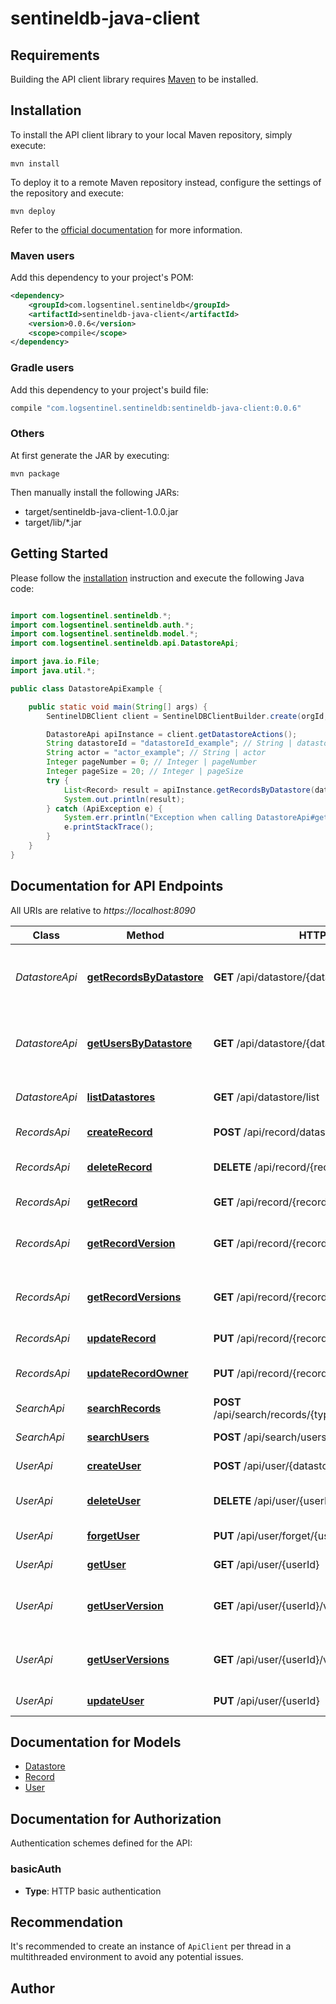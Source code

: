 # sentineldb-java-client

## Requirements

Building the API client library requires [Maven](https://maven.apache.org/) to be installed.

## Installation

To install the API client library to your local Maven repository, simply execute:

```shell
mvn install
```

To deploy it to a remote Maven repository instead, configure the settings of the repository and execute:

```shell
mvn deploy
```

Refer to the [official documentation](https://maven.apache.org/plugins/maven-deploy-plugin/usage.html) for more information.

### Maven users

Add this dependency to your project's POM:

```xml
<dependency>
    <groupId>com.logsentinel.sentineldb</groupId>
    <artifactId>sentineldb-java-client</artifactId>
    <version>0.0.6</version>
    <scope>compile</scope>
</dependency>
```

### Gradle users

Add this dependency to your project's build file:

```groovy
compile "com.logsentinel.sentineldb:sentineldb-java-client:0.0.6"
```

### Others

At first generate the JAR by executing:

    mvn package

Then manually install the following JARs:

* target/sentineldb-java-client-1.0.0.jar
* target/lib/*.jar

## Getting Started

Please follow the [installation](#installation) instruction and execute the following Java code:

```java

import com.logsentinel.sentineldb.*;
import com.logsentinel.sentineldb.auth.*;
import com.logsentinel.sentineldb.model.*;
import com.logsentinel.sentineldb.api.DatastoreApi;

import java.io.File;
import java.util.*;

public class DatastoreApiExample {

    public static void main(String[] args) {
        SentinelDBClient client = SentinelDBClientBuilder.create(orgId, secret).build();

        DatastoreApi apiInstance = client.getDatastoreActions();
        String datastoreId = "datastoreId_example"; // String | datastoreId
        String actor = "actor_example"; // String | actor
        Integer pageNumber = 0; // Integer | pageNumber
        Integer pageSize = 20; // Integer | pageSize
        try {
            List<Record> result = apiInstance.getRecordsByDatastore(datastoreId, actor, pageNumber, pageSize);
            System.out.println(result);
        } catch (ApiException e) {
            System.err.println("Exception when calling DatastoreApi#getRecordsByDatastore");
            e.printStackTrace();
        }
    }
}

```

## Documentation for API Endpoints

All URIs are relative to *https://localhost:8090*

Class | Method | HTTP request | Description
------------ | ------------- | ------------- | -------------
*DatastoreApi* | [**getRecordsByDatastore**](docs/DatastoreApi.md#getRecordsByDatastore) | **GET** /api/datastore/{datastoreId}/records | Gets records by datastore with pagination
*DatastoreApi* | [**getUsersByDatastore**](docs/DatastoreApi.md#getUsersByDatastore) | **GET** /api/datastore/{datastoreId}/users | Gets users by datastore with pagination
*DatastoreApi* | [**listDatastores**](docs/DatastoreApi.md#listDatastores) | **GET** /api/datastore/list | Gets a list of datastores
*RecordsApi* | [**createRecord**](docs/RecordsApi.md#createRecord) | **POST** /api/record/datastore/{datastoreId} | Creates a record
*RecordsApi* | [**deleteRecord**](docs/RecordsApi.md#deleteRecord) | **DELETE** /api/record/{recordId} | Deletes an existing record
*RecordsApi* | [**getRecord**](docs/RecordsApi.md#getRecord) | **GET** /api/record/{recordId} | Gets record by id
*RecordsApi* | [**getRecordVersion**](docs/RecordsApi.md#getRecordVersion) | **GET** /api/record/{recordId}/versions/{version} | Gets concrete record version
*RecordsApi* | [**getRecordVersions**](docs/RecordsApi.md#getRecordVersions) | **GET** /api/record/{recordId}/versions | Gets all record versions by id
*RecordsApi* | [**updateRecord**](docs/RecordsApi.md#updateRecord) | **PUT** /api/record/{recordId} | Updates record
*RecordsApi* | [**updateRecordOwner**](docs/RecordsApi.md#updateRecordOwner) | **PUT** /api/record/{recordId}/owner/{ownerId} | Updates a record&#39;s owner
*SearchApi* | [**searchRecords**](docs/SearchApi.md#searchRecords) | **POST** /api/search/records/{type}/datastore/{datastoreId} | Search records
*SearchApi* | [**searchUsers**](docs/SearchApi.md#searchUsers) | **POST** /api/search/users/datastore/{datastoreId} | Search users
*UserApi* | [**createUser**](docs/UserApi.md#createUser) | **POST** /api/user/{datastoreId} | Creates a user
*UserApi* | [**deleteUser**](docs/UserApi.md#deleteUser) | **DELETE** /api/user/{userId} | Deletes an existing user
*UserApi* | [**forgetUser**](docs/UserApi.md#forgetUser) | **PUT** /api/user/forget/{userId} | Forgets user
*UserApi* | [**getUser**](docs/UserApi.md#getUser) | **GET** /api/user/{userId} | Gets user by id
*UserApi* | [**getUserVersion**](docs/UserApi.md#getUserVersion) | **GET** /api/user/{userId}/versions/{version} | Gets concrete user version
*UserApi* | [**getUserVersions**](docs/UserApi.md#getUserVersions) | **GET** /api/user/{userId}/versions | Gets all record versions by id
*UserApi* | [**updateUser**](docs/UserApi.md#updateUser) | **PUT** /api/user/{userId} | Updates user


## Documentation for Models

 - [Datastore](docs/Datastore.md)
 - [Record](docs/Record.md)
 - [User](docs/User.md)


## Documentation for Authorization

Authentication schemes defined for the API:
### basicAuth

- **Type**: HTTP basic authentication


## Recommendation

It's recommended to create an instance of `ApiClient` per thread in a multithreaded environment to avoid any potential issues.

## Author



